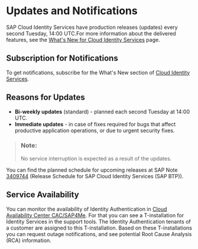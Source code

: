<!-- loio8e44a7a2bb2241deb6d7f4131aa9494b -->

# Updates and Notifications

SAP Cloud Identity Services have production releases \(updates\) every second Tuesday, 14:00 UTC.For more information about the delivered features, see the [What's New for Cloud Identity Services](what-s-new-for-cloud-identity-services-de21efe.md) page. 



<a name="loio8e44a7a2bb2241deb6d7f4131aa9494b__section_fy5_dkm_1yb"/>

## Subscription for Notifications

To get notifications, subscribe for the What's New section of [Cloud Identity Services](https://help.sap.com/whats-new/cf0cb2cb149647329b5d02aa96303f56?Component=Cloud%20Identity%20Services&locale=en-US&version=Cloud).



## Reasons for Updates

-   **Bi-weekly updates** \(standard\) - planned each second Tuesday at 14:00 UTC.
-   **Immediate updates** - in case of fixes required for bugs that affect productive application operations, or due to urgent security fixes.

> ### Note:  
> No service interruption is expected as a result of the updates.

You can find the planned schedule for upcoming releases at SAP Note [3409744](https://me.sap.com/notes/3409744) \(Release Schedule for SAP Cloud Identity Services \(SAP BTP\)\).



<a name="loio8e44a7a2bb2241deb6d7f4131aa9494b__section_i2g_jg4_dvb"/>

## Service Availability

You can monitor the availability of Identity Authentication in [Cloud Availability Center CAC/SAP4Me](https://launchpad.support.sap.com/#/cacv2/pg/SES_DEVEFF/0000281177). For that you can see a T-installation for Identity Services in the support tools. The Identity Authentication tenants of a customer are assigned to this T-installation. Based on these T-installations you can request outage notifications, and see potential Root Cause Analysis \(RCA\) information.

